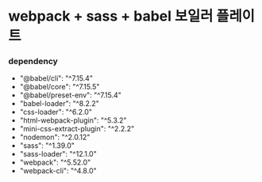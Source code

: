 # webpack + sass + babel 보일러 플레이트
### dependency

- "@babel/cli": "^7.15.4"
- "@babel/core": "^7.15.5"
- "@babel/preset-env": "^7.15.4"
- "babel-loader": "^8.2.2"
- "css-loader": "^6.2.0"
- "html-webpack-plugin": "^5.3.2"
- "mini-css-extract-plugin": "^2.2.2"
- "nodemon": "^2.0.12"
- "sass": "^1.39.0"
- "sass-loader": "^12.1.0"
- "webpack": "^5.52.0"
- "webpack-cli": "^4.8.0"